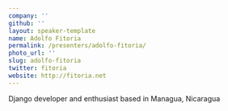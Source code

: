 ```yaml
---
company: ''
github: ''
layout: speaker-template
name: Adolfo Fitoria
permalink: /presenters/adolfo-fitoria/
photo_url: ''
slug: adolfo-fitoria
twitter: fitoria
website: http://fitoria.net
---
```


Django developer and enthusiast based in Managua, Nicaragua
